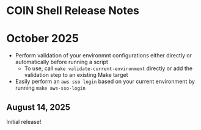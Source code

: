 # COIN Shell Release Notes

# October 2025

* Perform validation of your environmnt configurations either directly or automatically before running a script
  * To use, call `make validate-current-environment` directly or add the validation step to an existing Make target
* Easily perform an `aws sso login` based on your current environment by running `make aws-sso-login`

## August 14, 2025

Initial release!
